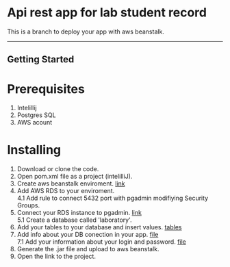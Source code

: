 # Api rest app for lab student record
This is a branch to deploy your app with aws beanstalk.

---

## Getting Started

# Prerequisites
1. Intelillij
2. Postgres SQL
3. AWS acount

# Installing
1. Download or clone the code.
2. Open  pom.xml file as a project (intelilliJ).
3. Create aws beanstalk enviroment. [link](https://docs.aws.amazon.com/elasticbeanstalk/latest/dg/java-getstarted.html)
4. Add AWS RDS to your enviroment. </br>
   4.1 Add rule to connect 5432 port with pgadmin modifiying Security Groups.
5. Connect your RDS instance to pgadmin. [link](https://docs.aws.amazon.com/AmazonRDS/latest/UserGuide/USER_ConnectToPostgreSQLInstance.html) </br>
   5.1 Create a database called 'laboratory'.
6. Add your tables to your database and insert values. [tables](https://github.com/josebuenogar1/laboratoryStudents/blob/main/README.md#database)
7. Add info about your DB conection in your app. 
   [file](https://github.com/josebuenogar1/laboratoryStudents/blob/aws_rds/src/main/resources/application.properties) <br/>
   7.1 Add your information about your login and password.
   [file](https://github.com/josebuenogar1/laboratoryStudents/blob/aws_rds/src/main/java/laboratoryestudents/app/configuration/SecurityConfig.java) <br/>
8. Generate the .jar file and upload to aws beanstalk.
9. Open the link to the project.


